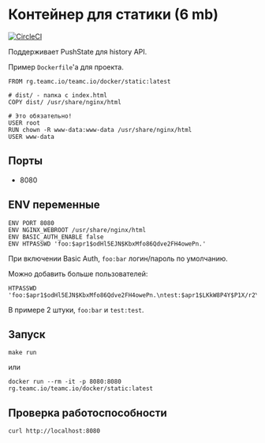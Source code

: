 # Контейнер для статики (6 mb)

[![CircleCI](https://circleci.com/gh/teamcio/docker-nginx-static.svg?style=svg)](https://circleci.com/gh/teamcio/docker-nginx-static)

Поддерживает PushState для history API.

Пример `Dockerfile`'a для проекта.
```
FROM rg.teamc.io/teamc.io/docker/static:latest

# dist/ - папка с index.html
COPY dist/ /usr/share/nginx/html

# Это обязательно!
USER root
RUN chown -R www-data:www-data /usr/share/nginx/html
USER www-data
```

## Порты

* 8080

## ENV переменные

```
ENV PORT 8080
ENV NGINX_WEBROOT /usr/share/nginx/html
ENV BASIC_AUTH_ENABLE false
ENV HTPASSWD 'foo:$apr1$odHl5EJN$KbxMfo86Qdve2FH4owePn.'
```

При включении Basic Auth, `foo:bar` логин/пароль по умолчанию.

Можно добавить больше пользователей:
```
HTPASSWD 'foo:$apr1$odHl5EJN$KbxMfo86Qdve2FH4owePn.\ntest:$apr1$LKkW8P4Y$P1X/r2YyaexhVL1LzZAQm.'
```

В примере 2 штуки, `foo:bar` и `test:test`.

## Запуск

```
make run
```

или

```
docker run --rm -it -p 8080:8080 rg.teamc.io/teamc.io/docker/static:latest
```

## Проверка работоспособности

```
curl http://localhost:8080
```
